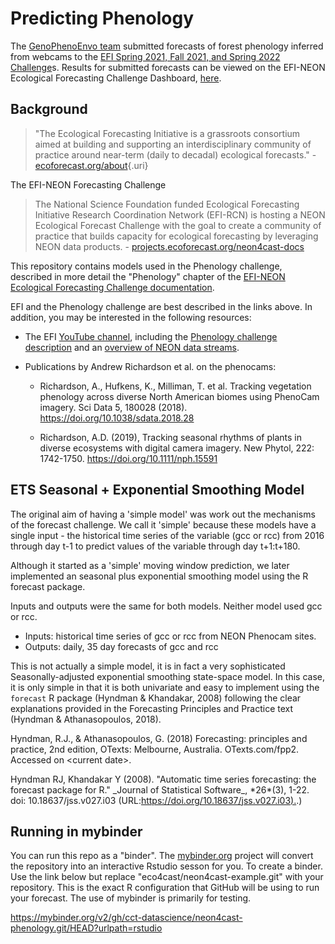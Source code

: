 # Predicting Phenology


The [GenoPhenoEnvo team](https://genophenoenvo.github.io/) submitted forecasts of forest phenology inferred from webcams to the [EFI Spring 2021, Fall 2021, and Spring 2022 Challenge](https://ecoforecast.org/efi-rcn-forecast-challenges/)s. Results for submitted forecasts can be viewed on the EFI-NEON Ecological Forecasting Challenge Dashboard, [here](https://shiny3.ecoforecast.org/).

## Background

> "The Ecological Forecasting Initiative is a grassroots consortium aimed at building and supporting an interdisciplinary community of practice around near-term (daily to decadal) ecological forecasts." - [ecoforecast.org/about](https://ecoforecast.org/about/){.uri}

The EFI-NEON Forecasting Challenge

> The National Science Foundation funded Ecological Forecasting Initiative Research Coordination Network (EFI-RCN) is hosting a NEON Ecological Forecast Challenge with the goal to create a community of practice that builds capacity for ecological forecasting by leveraging NEON data products. - [projects.ecoforecast.org/neon4cast-docs](https://projects.ecoforecast.org/neon4cast-docs)

This repository contains models used in the Phenology challenge, described in more detail the "Phenology" chapter of the [EFI-NEON Ecological Forecasting Challenge documentation](https://projects.ecoforecast.org/neon4cast-docs/Phenology.html).

EFI and the Phenology challenge are best described in the links above. In addition, you may be interested in the following resources:

-   The EFI [YouTube channel](https://www.youtube.com/channel/UCZ2KQdo1-FhNRtEBYxai5Aw), including the [Phenology challenge description](https://youtu.be/deWuTLGspJg) and an [overview of NEON data streams](https://youtu.be/3viG7QNGvK8).

-   Publications by Andrew Richardson et al. on the phenocams:

    -   Richardson, A., Hufkens, K., Milliman, T. et al. Tracking vegetation phenology across diverse North American biomes using PhenoCam imagery. Sci Data 5, 180028 (2018). <https://doi.org/10.1038/sdata.2018.28>

    -   Richardson, A.D. (2019), Tracking seasonal rhythms of plants in diverse ecosystems with digital camera imagery. New Phytol, 222: 1742-1750. <https://doi.org/10.1111/nph.15591>

## ETS Seasonal + Exponential Smoothing Model

The original aim of having a 'simple model' was work out the mechanisms of the forecast challenge. We call it 'simple' because these models have a single input - the historical time series of the variable (gcc or rcc) from 2016 through day t-1 to predict values of the variable through day t+1:t+180.

Although it started as a 'simple' moving window prediction, we later implemented an seasonal plus exponential smoothing model using the R forecast package.

Inputs and outputs were the same for both models. Neither model used gcc or rcc.

-   Inputs: historical time series of gcc or rcc from NEON Phenocam sites.
-   Outputs: daily, 35 day forecasts of gcc and rcc

This is not actually a simple model, it is in fact a very sophisticated Seasonally-adjusted exponential smoothing state-space model. In this case, it is only simple in that it is both univariate and easy to implement using the `forecast` R package (Hyndman & Khandakar, 2008) following the clear explanations provided in the Forecasting Principles and Practice text (Hyndman & Athanasopoulos, 2018).

Hyndman, R.J., & Athanasopoulos, G. (2018) Forecasting: principles and practice, 2nd edition, OTexts: Melbourne, Australia. OTexts.com/fpp2. Accessed on \<current date\>.

Hyndman RJ, Khandakar Y (2008). "Automatic time series forecasting: the forecast package for R." \_Journal of Statistical Software\_, \*26\*(3), 1-22. doi: 10.18637/jss.v027.i03 (URL:[https://doi.org/10.18637/jss.v027.i03).](https://doi.org/10.18637/jss.v027.i03).)

## Running in mybinder

You can run this repo as a "binder".  The [mybinder.org](https://mybinder.org) project will convert the repository into an interactive Rstudio sesson for you. To create a binder.  Use the link below but replace "eco4cast/neon4cast-example.git" with your repository. This is the exact R configuration that GitHub will be using to run your forecast.  The use of mybinder is primarily for testing. 

https://mybinder.org/v2/gh/cct-datascience/neon4cast-phenology.git/HEAD?urlpath=rstudio
